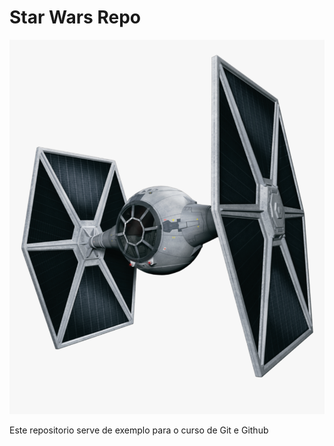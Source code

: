 # Star Wars Repo

![TIE Fighter](./tie-fighter-png.png)

Este repositorio serve de exemplo para o curso de Git e Github